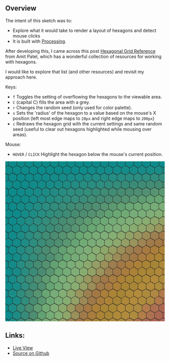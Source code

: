 ## Overview

The intent of this sketch was to:

- Explore what it would take to render a layout of hexagons and detect mouse clicks
- It is built with [Processing][processing-home].

After developing this, I came across this post [Hexagonal Grid Reference][redblobgames-hexagons] from Amit Patel, which has a wonderful collection of resources for working with hexagons.

I would like to explore that list (and other resources) and revisit my approach here.

Keys:

- `f` Toggles the setting of overflowing the hexagons to the viewable area.
- `C` (capital C) fills the area with a grey.
- `r` Changes the random seed (only used for color palette).
- `s` Sets the 'radius' of the hexagon to a value based on the mouse's X position (left most edge maps to `20px` and right edge maps to `200px`)
- `c` Redraws the hexagon grid with the current settings and same random seed (useful to clear out hexagons highlighted while mousing over areas).

Mouse:

- `HOVER` / `CLICK` Highlight the hexagon below the mouse's current position.

![image](preview.png)

## Links: 

* [Live View](https://brianhonohan.com/sketchbook/processing/2016/03/15/processing-hexagonal-layout.html)
* [Source on Github](https://github.com/brianhonohan/sketchbook/tree/master/processing/hexagonal)

[source-code]: https://github.com/brianhonohan/sketchbook/tree/master/processing/hexagonal
[processing-home]: https://processing.org
[redblobgames-hexagons]: https://www.redblobgames.com/grids/hexagons/
